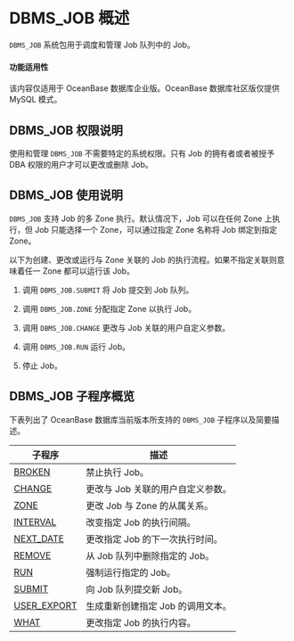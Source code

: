 DBMS_JOB 概述 
================================

`DBMS_JOB` 系统包用于调度和管理 Job 队列中的 Job。

  <main id="notice" >
    <h4>功能适用性</h4>
    <p>该内容仅适用于 OceanBase 数据库企业版。OceanBase 数据库社区版仅提供 MySQL 模式。</p>
  </main>

DBMS_JOB 权限说明
----------------------------------

使用和管理 `DBMS_JOB` 不需要特定的系统权限。只有 Job 的拥有者或者被授予 DBA 权限的用户才可以更改或删除 Job。

DBMS_JOB 使用说明 
----------------------------------

`DBMS_JOB` 支持 Job 的多 Zone 执行。默认情况下，Job 可以在任何 Zone 上执行，但 Job 只能选择一个 Zone，可以通过指定 Zone 名称将 Job 绑定到指定 Zone。

以下为创建、更改或运行与 Zone 关联的 Job 的执行流程。如果不指定关联则意味着任一 Zone 都可以运行该 Job。

1. 调用 `DBMS_JOB.SUBMIT` 将 Job 提交到 Job 队列。

   

2. 调用 `DBMS_JOB.ZONE` 分配指定 Zone 以执行 Job。

   

3. 调用 `DBMS_JOB.CHANGE` 更改与 Job 关联的用户自定义参数。

   

4. 调用 `DBMS_JOB.RUN` 运行 Job。

   

5. 停止 Job。

   




DBMS_JOB 子程序概览 
-----------------------------------

下表列出了 OceanBase 数据库当前版本所支持的 `DBMS_JOB` 子程序以及简要描述。


|                            子程序                             |          描述          |
|------------------------------------------------------------|----------------------|
| [BROKEN](../700.dbms-job-oracle/200.broken-oracle.md)      | 禁止执行 Job。            |
| [CHANGE](../700.dbms-job-oracle/300.change-oracle.md)      | 更改与 Job 关联的用户自定义参数。  |
| [ZONE](../700.dbms-job-oracle/400.zone-oracle.md)        | 更改 Job 与 Zone 的从属关系。 |
| [INTERVAL](../700.dbms-job-oracle/500.interval-oracle.md)    | 改变指定 Job 的执行间隔。      |
| [NEXT_DATE](../700.dbms-job-oracle/600.next-date-oracle.md)   | 更改指定 Job 的下一次执行时间。   |
| [REMOVE](../2300.utl-file-oracle/600.fremove-oracle.md)      | 从 Job 队列中删除指定的 Job。  |
| [RUN](../700.dbms-job-oracle/800.run-oracle.md)         | 强制运行指定的 Job。         |
| [SUBMIT](../700.dbms-job-oracle/900.submit-oracle.md)      | 向 Job 队列提交新 Job。     |
| [USER_EXPORT](../700.dbms-job-oracle/1000.user-export-oracle.md) | 生成重新创建指定 Job 的调用文本。  |
| [WHAT](../700.dbms-job-oracle/1100.what-oracle.md)        | 更改指定 Job 的执行内容。      |



